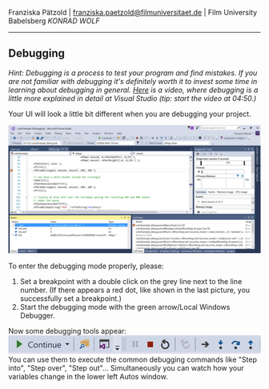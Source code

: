<!-- ---  
title: Creative Coding II
author: Franziska Pätzold
affiliation: Film University Babelsberg KONRAD WOLF
date: Summer term 20
---   -->

Franziska Pätzold | franziska.paetzold@filmuniversitaet.de | Film University Babelsberg *KONRAD WOLF*

---

## Debugging

_Hint: Debugging is a process to test your program and find mistakes. If you are not familiar with debugging it's definitely worth it to invest some time in learning about debugging in general. [Here](https://youtu.be/0ebzPwixrJA?t=289) is a video, where debugging is a little more explained in detail at Visual Studio (tip: start the video at 04:50.)_

Your UI will look a little bit different when you are debugging your project. 

![project_UI_debugging](../assets/debugging/9.png)

To enter the debugging mode properly, please:

1. Set a breakpoint with a double click on the grey line next to the line number. (If there appears a red dot, like shown in the last picture, you successfully set a breakpoint.)
2. Start the debugging mode with the green arrow/Local Windows Debugger. 

Now some debugging tools appear: 
![debugging_tools](../assets/debugging/10.png)
You can use them to execute the common debugging commands like "Step into", "Step over", "Step out"...
Simultaneously you can watch how your variables change in the lower left Autos window. 